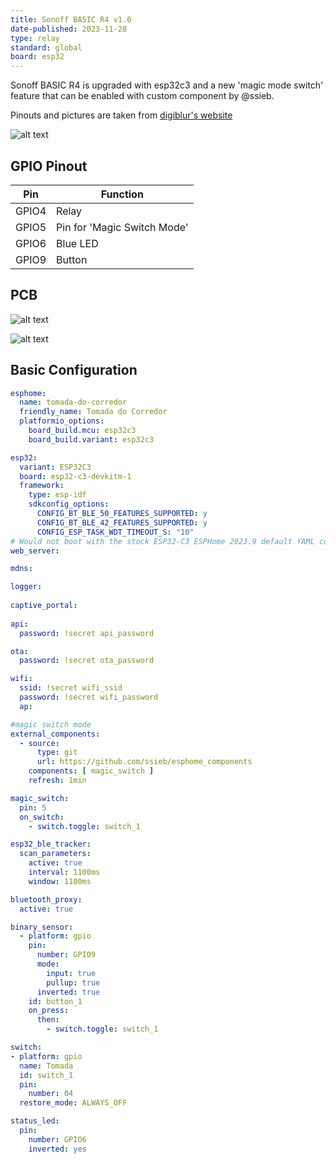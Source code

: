 ```yaml
---
title: Sonoff BASIC R4 v1.0
date-published: 2023-11-28
type: relay
standard: global
board: esp32
---
```


Sonoff BASIC R4 is upgraded with esp32c3 and a new 'magic mode switch' feature that can be enabled with custom component by @ssieb.

Pinouts and pictures are taken from [digiblur's website](https://digiblur.com/wiki/devices/relays/sonoff-basic-r4/)

![alt text](sonoff_basic_r4.webp "Sonoff BASIC R4")

## GPIO Pinout

| Pin    | Function                           |
| ------ | ---------------------------------- |
| GPIO4  | Relay |
| GPIO5 | Pin for 'Magic Switch Mode'          |
| GPIO6 | Blue LED   |
| GPIO9  | Button      |

## PCB

![alt text](sonoff_basic_r4_pcb.webp "Sonoff BASIC R4 PCB")

![alt text](sonoff_basic_r4_pcb_rear.webp "Sonoff BASIC R4 PCB rear")

## Basic Configuration

```yaml
esphome:
  name: tomada-do-corredor
  friendly_name: Tomada do Corredor
  platformio_options:
    board_build.mcu: esp32c3
    board_build.variant: esp32c3

esp32:
  variant: ESP32C3
  board: esp32-c3-devkitm-1
  framework:
    type: esp-idf
    sdkconfig_options:
      CONFIG_BT_BLE_50_FEATURES_SUPPORTED: y
      CONFIG_BT_BLE_42_FEATURES_SUPPORTED: y
      CONFIG_ESP_TASK_WDT_TIMEOUT_S: "10"
# Would not boot with the stock ESP32-C3 ESPHome 2023.9 default YAML config until I added/change the settings above for ESP32C3
web_server:

mdns:

logger:
  
captive_portal:
  
api:
  password: !secret api_password

ota:
  password: !secret ota_password

wifi:
  ssid: !secret wifi_ssid
  password: !secret wifi_password
  ap:

#magic switch mode
external_components:
  - source:
      type: git
      url: https://github.com/ssieb/esphome_components
    components: [ magic_switch ]
    refresh: 1min

magic_switch:
  pin: 5
  on_switch:
    - switch.toggle: switch_1

esp32_ble_tracker:
  scan_parameters:
    active: true
    interval: 1100ms
    window: 1100ms

bluetooth_proxy:
  active: true

binary_sensor:
  - platform: gpio
    pin:
      number: GPIO9
      mode:
        input: true
        pullup: true
      inverted: true
    id: button_1
    on_press:
      then:
        - switch.toggle: switch_1

switch:
- platform: gpio
  name: Tomada
  id: switch_1
  pin:
    number: 04
  restore_mode: ALWAYS_OFF

status_led:
  pin:
    number: GPIO6
    inverted: yes


```
